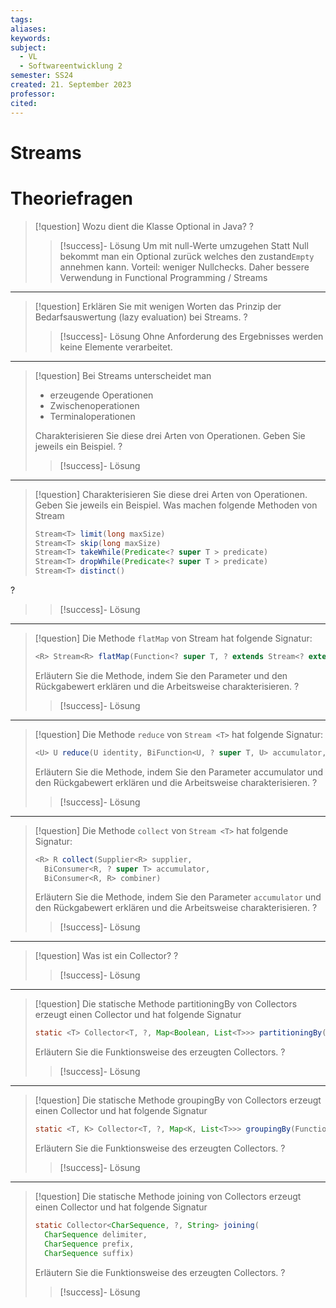 ```yaml
---
tags: 
aliases: 
keywords: 
subject:
  - VL
  - Softwareentwicklung 2
semester: SS24
created: 21. September 2023
professor:
cited:
---
```

 

# Streams

# Theoriefragen

> [!question] Wozu dient die Klasse Optional in Java?
?
> > [!success]- Lösung
> > Um mit null-Werte umzugehen 
> > Statt Null bekommt man ein Optional zurück welches den zustand`Empty` annehmen kann.
> > Vorteil: weniger Nullchecks. Daher bessere Verwendung in Functional Programming / Streams 

---

> [!question] Erklären Sie mit wenigen Worten das Prinzip der Bedarfsauswertung (lazy evaluation) bei Streams.
?
> > [!success]- Lösung
> > Ohne Anforderung des Ergebnisses werden keine Elemente verarbeitet.

---

> [!question] Bei Streams unterscheidet man
> - erzeugende Operationen
> - Zwischenoperationen
> - Terminaloperationen
> 
> Charakterisieren Sie diese drei Arten von Operationen. Geben Sie jeweils ein Beispiel.
?
> > [!success]- Lösung
> > 

---

> [!question] Charakterisieren Sie diese drei Arten von Operationen. Geben Sie jeweils ein Beispiel.
> Was machen folgende Methoden von Stream<T>
> ```java
> Stream<T> limit(long maxSize)
> Stream<T> skip(long maxSize)
> Stream<T> takeWhile(Predicate<? super T > predicate)
> Stream<T> dropWhile(Predicate<? super T > predicate)
> Stream<T> distinct()
> ```
?
> > [!success]- Lösung


---


> [!question] Die Methode `flatMap` von Stream<T> hat folgende Signatur:
> 
> ```java
> <R> Stream<R> flatMap(Function<? super T, ? extends Stream<? extends R>> mapper)
> ```
> Erläutern Sie die Methode, indem Sie den Parameter und den Rückgabewert erklären und die Arbeitsweise charakterisieren.
?
> > [!success]- Lösung


--- 

> [!question] Die Methode `reduce` von `Stream <T>` hat folgende Signatur:
> 
> ```java
> <U> U reduce(U identity, BiFunction<U, ? super T, U> accumulator, Binaryoperator<U> combiner)
> ```
> Erläutern Sie die Methode, indem Sie den Parameter accumulator und den Rückgabewert erklären und die Arbeitsweise charakterisieren.
?
> > [!success]- Lösung


---

> [!question] Die Methode `collect` von `Stream <T>` hat folgende Signatur:
> 
> ```java
> <R> R collect(Supplier<R> supplier,
>   BiConsumer<R, ? super T> accumulator,
>   BiConsumer<R, R> combiner)
> ```
> Erläutern Sie die Methode, indem Sie den Parameter `accumulator` und den Rückgabewert erklären und die Arbeitsweise charakterisieren.
?
> > [!success]- Lösung


---

> [!question] Was ist ein Collector?
?
> > [!success]- Lösung


---

> [!question] Die statische Methode partitioningBy von Collectors erzeugt einen Collector und hat folgende Signatur
> 
> ```java
> static <T> Collector<T, ?, Map<Boolean, List<T>>> partitioningBy(Predicate<? super T> predicate)
> ```
> Erläutern Sie die Funktionsweise des erzeugten Collectors.
?
> > [!success]- Lösung


--- 

> [!question] Die statische Methode groupingBy von Collectors erzeugt einen Collector und hat folgende Signatur
> ```java
> static <T, K> Collector<T, ?, Map<K, List<T>>> groupingBy(Function<? super T, ? extends K> classifier)
> ```
> Erläutern Sie die Funktionsweise des erzeugten Collectors.
?
> > [!success]- Lösung

--- 

> [!question] Die statische Methode joining von Collectors erzeugt einen Collector und hat folgende Signatur
> 
> ```java
> static Collector<CharSequence, ?, String> joining(
>   CharSequence delimiter,
>   CharSequence prefix,
>   CharSequence suffix)
> ```
> Erläutern Sie die Funktionsweise des erzeugten Collectors.
?
> > [!success]- Lösung